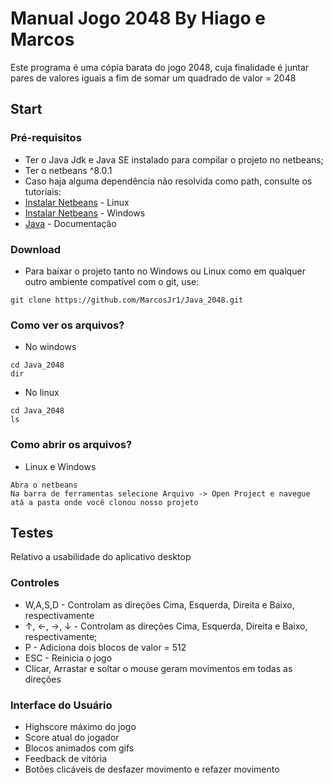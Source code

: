 # Manual Jogo 2048 By Hiago e Marcos

Este programa é uma cópia barata do jogo 2048, cuja finalidade é juntar pares de valores iguais a fim de somar um quadrado de valor = 2048

## Start

### Pré-requisitos

* Ter o Java Jdk e Java SE instalado para compilar o projeto no netbeans;
* Ter o netbeans ^8.0.1
* Caso haja alguma dependência não resolvida como path, consulte os tutoriais: 
* [Instalar Netbeans](https://www.youtube.com/watch?v=goFd0W3CvGI) - Linux
* [Instalar Netbeans](https://www.youtube.com/watch?v=YJIxL84EQg8) - Windows
* [Java](https://www.oracle.com/technetwork/pt/java/javase/documentation/index.html) - Documentação

### Download

* Para baixar o projeto tanto no Windows ou Linux como em qualquer outro ambiente compatível com o git, use:
```
git clone https://github.com/MarcosJr1/Java_2048.git
```

### Como ver os arquivos?

* No windows
```
cd Java_2048
dir
```
* No linux
```
cd Java_2048
ls
```

### Como abrir os arquivos?

* Linux e Windows
```
Abra o netbeans
Na barra de ferramentas selecione Arquivo -> Open Project e navegue atá a pasta onde você clonou nosso projeto
```

## Testes

Relativo a usabilidade do aplicativo desktop

### Controles
* W,A,S,D - Controlam as direções Cima, Esquerda, Direita e Baixo, respectivamente
* ↑, ←, →, ↓ - Controlam as direções Cima, Esquerda, Direita e Baixo, respectivamente;
* P - Adiciona dois blocos de valor = 512
* ESC - Reinicia o jogo
* Clicar, Arrastar e soltar o mouse geram movimentos em todas as direções

### Interface do Usuário
* Highscore máximo do jogo
* Score atual do jogador
* Blocos animados com gifs
* Feedback de vitória
* Botôes clicáveis de desfazer movimento e refazer movimento
